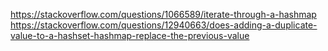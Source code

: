 https://stackoverflow.com/questions/1066589/iterate-through-a-hashmap
https://stackoverflow.com/questions/12940663/does-adding-a-duplicate-value-to-a-hashset-hashmap-replace-the-previous-value
